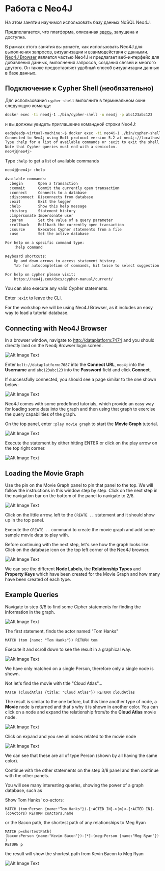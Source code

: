 # Работа с Neo4J


На этом занятии научимся использовать базу данных NoSQL Neo4J.

Предполагается, что платформа, описанная [здесь](../01-environment/README.md), запущена и доступна.

В рамках этого занятия вы узнаете, как использовать Neo4J для выполнения запросов, визуализации и взаимодействия с данными. [Neo4J Browser](https://neo4j.com/developer/guide-neo4j-browser/) является частью Neo4J и предлагает веб-интерфейс для добавления данных, выполнения запросов, создания связей и многого другого. Он также предоставляет удобный способ визуализации данных в базе данных.


## Подключение к Cypher Shell (необязательно)

Для использования `cypher-shell` выполните в терминальном окне следующую команду:

```bash
docker exec -ti neo4j-1 ./bin/cypher-shell -u neo4j -p abc123abc123
```

и вы должны увидеть приглашение командной строки Neo4J:

```bash
eadp@eadp-virtual-machine:~$ docker exec -ti neo4j-1 ./bin/cypher-shell -u neo4j -p abc123abc123
Connected to Neo4j using Bolt protocol version 5.2 at neo4j://localhost:7687 as user neo4j.
Type :help for a list of available commands or :exit to exit the shell.
Note that Cypher queries must end with a semicolon.
neo4j@neo4j>
```

Type `:help` to get a list of available commands 

```bash
neo4j@neo4j> :help

Available commands:
  :begin       Open a transaction
  :commit      Commit the currently open transaction
  :connect     Connects to a database
  :disconnect  Disconnects from database
  :exit        Exit the logger
  :help        Show this help message
  :history     Statement history
  :impersonate Impersonate user
  :param       Set the value of a query parameter
  :rollback    Rollback the currently open transaction
  :source      Executes Cypher statements from a file
  :use         Set the active database

For help on a specific command type:
    :help command

Keyboard shortcuts:
    Up and down arrows to access statement history.
    Tab for autocompletion of commands, hit twice to select suggestion from list using arrow keys.

For help on cypher please visit:
    https://neo4j.com/docs/cypher-manual/current/
```

You can also execute any valid Cypher statements. 

Enter `:exit` to leave the CLI.

For the workshop we will be using Neo4J Browser, as it includes an easy way to load a tutorial database.

## Connecting with Neo4J Browser

In a browser window, navigate to <http://dataplatform:7474> and you should directly land on the Neo4j Browser login screen. 

![Alt Image Text](./images/neo4j-login.png "Neo4J Browser")

Enter `bolt://dataplatform:7687` into the **Connect URL**, `neo4j` into the **Username** and `abc123abc123` into the **Password** field and click **Connect**. 

If successfully connected, you should see a page similar to the one shown below:

![Alt Image Text](./images/neo4j-browser-home.png "Neo4J Browser")

Neo4J comes with some predefined tutorials, which provide an easy way for loading some data into the graph and then using that graph to exercise the query capabilities of the graph. 

On the top panel, enter `:play movie graph` to start the **Movie Graph** tutorial. 

![Alt Image Text](./images/neo4j-play-moviegraph.png "Neo4J Browser")

Execute the statement by either hitting ENTER or click on the play arrow on the top right corner.

![Alt Image Text](./images/neo4j-moviegraph.png "Neo4J Browser")

## Loading the Movie Graph

Use the pin on the Movie Graph panel to pin that panel to the top. We will follow the instructions in this window step by step. Click on the next step in the navigation bar on the bottom of the panel to navigate to 2/8.

![Alt Image Text](./images/neo4j-create-graph.png "Neo4J Browser")

Click on the little arrow, left to the `CREATE ..` statement and it should show up in the top panel.

Execute the `CREATE ..` command to create the movie graph and add some sample movie data to play with.  

Before continuing with the next step, let's see how the graph looks like. Click on the database icon on the top left corner of the Neo4J browser.

![Alt Image Text](./images/neo4j-database-view.png "Neo4J Browser")

We can see the different **Node Labels**, the **Relationship Types** and **Property Keys** which have been created for the Movie Graph and how many have been created of each type. 

## Example Queries

Navigate to step 3/8 to find some Cipher statements for finding the information in the graph.

![Alt Image Text](./images/neo4j-find-queries.png "Neo4J Browser")

The first statement, finds the actor named "Tom Hanks"

```
MATCH (tom {name: "Tom Hanks"}) RETURN tom
```

Execute it and scroll down to see the result in a graphical way. 

![Alt Image Text](./images/neo4j-find-tom-hanks.png "Neo4J Browser")

We have only matched on a single Person, therefore only a single node is shown. 

Not let's find the movie with title "Cloud Atlas"...

```
MATCH (cloudAtlas {title: "Cloud Atlas"}) RETURN cloudAtlas
```

The result is similar to the one before, but this time another type of node, a **Movie** node is returned and that's why it is shown in another color. You can click on a node and expand the relationship from/to the **Cloud Atlas** movie node.

![Alt Image Text](./images/neo4j-show-expand-menu.png "Neo4J Browser")

Click on expand and you see all nodes related to the movie node

![Alt Image Text](./images/neo4j-show-related-nodes.png "Neo4J Browser")

We can see that these are all of type Person (shown by all having the same color). 

Continue with the other statements on the step 3/8 panel and then continue with the other panels. 

You will see many interesting queries, showing the power of a graph database, such as

Show Tom Hanks' co-actors:

```
MATCH (tom:Person {name:"Tom Hanks"})-[:ACTED_IN]->(m)<-[:ACTED_IN]-(coActors) RETURN coActors.name
```

or the Bacon path, the shortest path of any relationships to Meg Ryan

```
MATCH p=shortestPath(
(bacon:Person {name:"Kevin Bacon"})-[*]-(meg:Person {name:"Meg Ryan"})
)
RETURN p
```

the result will show the shortest path from Kevin Bacon to Meg Ryan

![Alt Image Text](./images/neo4j-shortest-path.png "Neo4J Browser")


